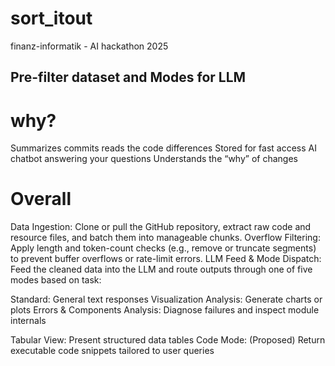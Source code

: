 # sort_itout
finanz-informatik - AI hackathon 2025
## Pre-filter dataset and Modes for LLM 
# why?
Summarizes commits
reads the code differences
Stored for fast access
AI chatbot answering your questions
Understands the “why” of changes

# Overall
Data Ingestion: Clone or pull the GitHub repository, extract raw code and resource files, and batch them into manageable chunks.
Overflow Filtering: Apply length and token-count checks (e.g., remove or truncate segments) to prevent buffer overflows or rate-limit errors.
LLM Feed & Mode Dispatch: Feed the cleaned data into the LLM and route outputs through one of five modes based on task:

Standard: General text responses
Visualization Analysis: Generate charts or plots
Errors & Components Analysis: Diagnose failures and inspect module internals

Tabular View: Present structured data tables
Code Mode: (Proposed) Return executable code snippets tailored to user queries
